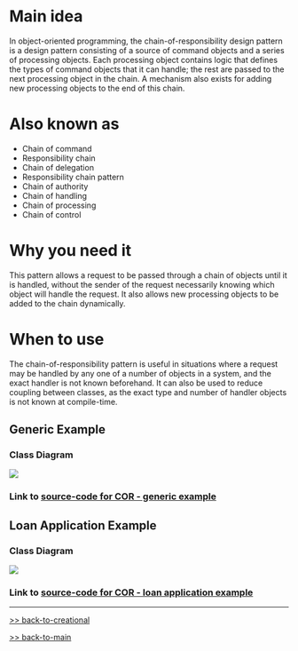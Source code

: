 # Main idea
In object-oriented programming, the chain-of-responsibility design pattern is a design 
pattern consisting of a source of command objects and a series of processing objects. 
Each processing object contains logic that defines the types of command objects that it 
can handle; the rest are passed to the next processing object in the chain. A mechanism also 
exists for adding new processing objects to the end of this chain.

# Also known as
* Chain of command
* Responsibility chain
* Chain of delegation
* Responsibility chain pattern
* Chain of authority
* Chain of handling
* Chain of processing
* Chain of control

# Why you need it
This pattern allows a request to be passed through a chain of objects until it is handled,
without the sender of the request necessarily knowing which object will handle the request. 
It also allows new processing objects to be added to the chain dynamically.

# When to use
The chain-of-responsibility pattern is useful in situations where a request may be handled by 
any one of a number of objects in a system, and the exact handler is not known beforehand. 
It can also be used to reduce coupling between classes, as the exact type and number of handler 
objects is not known at compile-time.

## Generic Example
### Class Diagram
![](cor/.png)

### Link to [source-code for COR - generic example](cor_generic.py)

## Loan Application Example
### Class Diagram
![](diagrams/strategy-investment.png)

### Link to [source-code for COR - loan application example](cor_loan_application.py)


<hr>

[>> back-to-creational](../README.md)

[>> back-to-main](../../README.md)